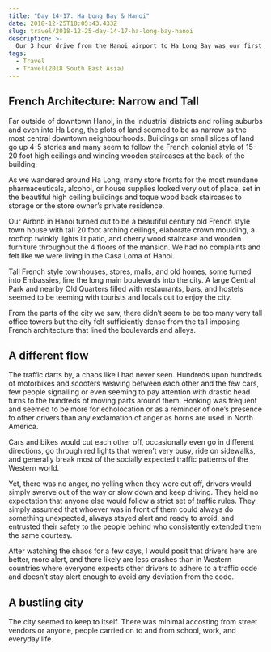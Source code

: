 ```yaml
---
title: "Day 14-17: Ha Long Bay & Hanoi"
date: 2018-12-25T18:05:43.433Z
slug: travel/2018-12-25-day-14-17-ha-long-bay-hanoi
description: >-
  Our 3 hour drive from the Hanoi airport to Ha Long Bay was our first glimpse of some of the differences with our last new country of the trip, Vietnam.
tags:
  - Travel
  - Travel(2018 South East Asia)
---
```


## French Architecture: Narrow and Tall

Far outside of downtown Hanoi, in the industrial districts and rolling suburbs and even into Ha Long, the plots of land seemed to be as narrow as the most central downtown neighbourhoods. Buildings on small slices of land go up 4-5 stories and many seem to follow the French colonial style of 15-20 foot high ceilings and winding wooden staircases at the back of the building.

As we wandered around Ha Long, many store fronts for the most mundane pharmaceuticals, alcohol, or house supplies looked very out of place, set in the beautiful high ceiling buildings and toque wood back staircases to storage or the store owner’s private residence.

Our Airbnb in Hanoi turned out to be a beautiful century old French style town house with tall 20 foot arching ceilings, elaborate crown moulding, a rooftop twinkly lights lit patio, and cherry wood staircase and wooden furniture throughout the 4 floors of the mansion. We had no complaints and felt like we were living in the Casa Loma of Hanoi.

Tall French style townhouses, stores, malls, and old homes, some turned into Embassies, line the long main boulevards into the city. A large Central Park and nearby Old Quarters filled with restaurants, bars, and hostels seemed to be teeming with tourists and locals out to enjoy the city.

From the parts of the city we saw, there didn’t seem to be too many very tall office towers but the city felt sufficiently dense from the tall imposing French architecture that lined the boulevards and alleys.

## A different flow

The traffic darts by, a chaos like I had never seen. Hundreds upon hundreds of motorbikes and scooters weaving between each other and the few cars, few people signalling or even seeming to pay attention with drastic head turns to the hundreds of moving parts around them. Honking was frequent and seemed to be more for echolocation or as a reminder of one’s presence to other drivers than any exclamation of anger as horns are used in North America.

Cars and bikes would cut each other off, occasionally even go in different directions, go through red lights that weren’t very busy, ride on sidewalks, and generally break most of the socially expected traffic patterns of the Western world.

Yet, there was no anger, no yelling when they were cut off, drivers would simply swerve out of the way or slow down and keep driving. They held no expectation that anyone else would follow a strict set of traffic rules. They simply assumed that whoever was in front of them could always do something unexpected, always stayed alert and ready to avoid, and entrusted their safety to the people behind who consistently extended them the same courtesy.

After watching the chaos for a few days, I would posit that drivers here are better, more alert, and there likely are less crashes than in Western countries where everyone expects other drivers to adhere to a traffic code and doesn’t stay alert enough to avoid any deviation from the code.

## A bustling city

The city seemed to keep to itself. There was minimal accosting from street vendors or anyone, people carried on to and from school, work, and everyday life.
